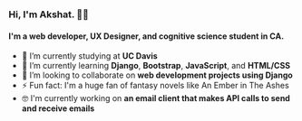 ### Hi, I'm Akshat. ✌🏽


#### I'm a web developer, UX Designer, and cognitive science student in CA.

- 🔭 I’m currently studying at **UC Davis**
- 🌱 I’m currently learning **Django**, **Bootstrap**, **JavaScript**, and **HTML/CSS**
- 👯 I’m looking to collaborate on **web development projects using Django**
- ⚡ Fun fact: I'm a huge fan of fantasy novels like An Ember in The Ashes
- 🤓 I'm currently working on **an email client that makes API calls to send and receive emails**
